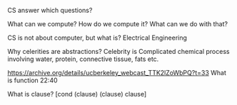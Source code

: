 CS answer which questions?

What can we compute?
How do we compute it?
What can we do with that?

CS is not about computer, but what is?
Electrical Engineering


Why celerities are abstractions?
Celebrity is Complicated chemical process involving water, protein, connective tissue, fats etc.

https://archive.org/details/ucberkeley_webcast_TTK2lZoWbPQ?t=33
What is function 22:40


What is clause?
[cond (clause)
      (clause)
      clause]
